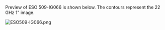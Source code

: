 Preview of ESO 509-IG066 is shown below. The contours represent the 22 GHz 1" image. 

![ESO509-IG066.png](ESO509-IG066.png "ESO509-IG066")

